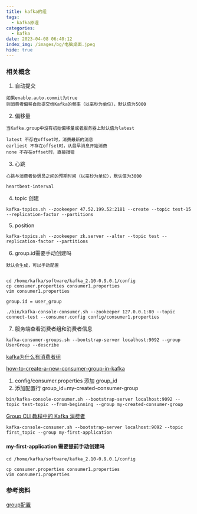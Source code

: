 ```yaml
---
title: kafka的组
tags:
  - kafka原理
categories:
  - kafka
date: 2023-04-08 06:40:12
index_img: /images/bg/电脑桌面.jpeg
hide: true
---
```


### 相关概念

1. 自动提交

```
如果enable.auto.commit为true
则消费者偏移自动提交给Kafka的频率（以毫秒为单位），默认值为5000
```

2. 偏移量

```
当Kafka.group中没有初始偏移量或者服务器上默认值为latest

latest 不存在offset时，消费最新的消息
earliest 不存在offset时，从最早消息开始消费
none 不存在offset时，直接报错
```

3. 心跳

```
心跳与消费者协调员之间的预期时间（以毫秒为单位），默认值为3000

heartbeat-interval
```

4. topic 创建
```
kafka-topics.sh --zookeeper 47.52.199.52:2181 --create --topic test-15 --replication-factor --partitions
```

5. position
```
kafka-topics.sh --zookeeper zk.server --alter --topic test --replication-factor --partitions
```

6. group.id需要手动创建吗

```
默认会生成，可以手动配置


cd /home/kafka/software/kafka_2.10-0.9.0.1/config
cp consumer.properties consumer1.properties
vim consumer1.properties

group.id = user_group
```
```
./bin/kafka-console-consumer.sh --zookeeper 127.0.0.1:80 --topic connect-test --consumer.config config/consumer1.properties
```

7. 服务端查看消费者组和消费者信息
```
kafka-consumer-groups.sh --bootstrap-server localhost:9092 --group UserGroup --describe
```

[kafka为什么有消费者组](https://cloud.tencent.com/developer/article/1540509)

[how-to-create-a-new-consumer-group-in-kafka](https://stackoverflow.com/questions/61770993/how-to-create-a-new-consumer-group-in-kafka)

1. config/consumer.properties 添加 group_id
2. 添加配置行 group_id=my-created-consumer-group
```
bin/kafka-console-consumer.sh --bootstrap-server localhost:9092 --topic test-topic --from-beginning --group my-created-consumer-group
```

[Group CLI 教程中的 Kafka 消费者](https://www.conduktor.io/kafka/kafka-consumers-in-group-cli-tutorial)

```
kafka-console-consumer.sh --bootstrap-server localhost:9092 --topic first_topic --group my-first-application 
```

#### my-first-application 需要提前手动创建吗

```
cd /home/kafka/software/kafka_2.10-0.9.0.1/config

cp consumer.properties consumer1.properties
vim consumer1.properties
```

### 参考资料

[group配置](https://www.csdn.net/tags/MtjaQg0sODkzNjEtYmxvZwO0O0OO0O0O.html)